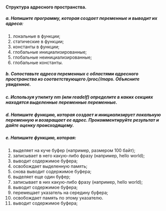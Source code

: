 #### Структура адресного пространства.

##### a. Напишите программу, которая создает переменные и выводит их адреса:

1. локальные в функции;
2. статические в функции;
3. константы в функции;
4. глобальные инициализированные;
5. глобальные неинициализированные;
6. глобальные константы.
##### b. Сопоставьте адреса переменных с областями адресного пространства из соответствующего /proc/<pid>/maps. Объясните увиденное.
####
##### c. Используя утилиту nm (или readelf) определите в каких секциях находятся выделенные переменные переменные.
####
##### d. Напишите функцию, которая создает и инициализирует локальную переменную и возвращает ее адрес. Прокомментируйте результат и дайте оценку происходящему.
####
##### e. Напишите функцию, которая:
1. выделяет на куче буфер (например, размером 100 байт);
2. записывает в него какую-либо фразу (например, hello world);
3. выводит содержимое буфера;
4. освобождает выделенную память;
5. снова выводит содержимое буфера;
6. выделяет еще один буфер;
7. записывает в них какую-либо фразу (например, hello world);
8. выводит содержимое буфера;
9. перемещает указатель на середину буфера;
10. освобождает память по этому указателю.
11. выводит содержимое буфера;